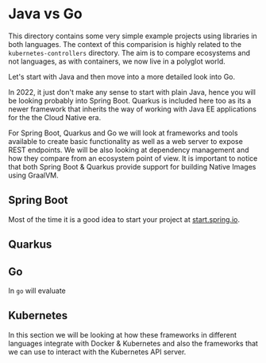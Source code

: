 # Java vs Go 

This directory contains some very simple example projects using libraries in both languages. 
The context of this comparision is highly related to the `kubernetes-controllers` directory. 
The aim is to compare ecosystems and not languages, as with containers, we now live in a polyglot world. 

Let's start with Java and then move into a more detailed look into Go. 

In 2022, it just don't make any sense to start with plain Java, hence you will be looking probably into Spring Boot. Quarkus is included here too as its a newer framework that inherits the way of working with Java EE applications for the the Cloud Native era. 

For Spring Boot, Quarkus and Go we will look at frameworks and tools available to create basic functionality as well as a web server to expose REST endpoints. We will be also looking at dependency management and how they compare from an ecosystem point of view. It is important to notice that both Spring Boot & Quarkus provide support for building Native Images using GraalVM. 

## Spring Boot

Most of the time it is a good idea to start your project at [start.spring.io](http://start.spring.io). 



## Quarkus


## Go

In `go` will evaluate


## Kubernetes

In this section we will be looking at how these frameworks in different languages integrate with Docker & Kubernetes and also the frameworks that we can use to interact with the Kubernetes API server. 



 

